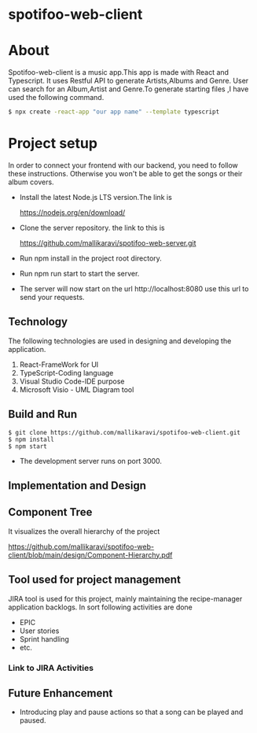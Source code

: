 # spotifoo-web-client
# About 
 Spotifoo-web-client is a music app.This app  is made with React and Typescript. It uses Restful API to generate Artists,Albums and Genre. User can search for an Album,Artist and Genre.To generate starting files ,I have used the following command.

```bash
$ npx create -react-app "our app name" --template typescript
```
# Project setup
In order to connect your frontend with our backend, you need to follow these instructions. Otherwise you won't be able to get the songs or their album covers.

* Install the latest Node.js LTS version.The link is 

   https://nodejs.org/en/download/

* Clone the server repository. the link to this is

   https://github.com/mallikaravi/spotifoo-web-server.git

* Run npm install in the project root directory.

* Run npm run start to start the server.

* The server will now start on the url http://localhost:8080 use this url to send your requests.

## Technology
The following technologies are used in designing and developing the application.

1. React-FrameWork for UI
2. TypeScript-Coding language
3. Visual Studio Code-IDE purpose
4. Microsoft Visio - UML Diagram tool


## Build and Run
```
$ git clone https://github.com/mallikaravi/spotifoo-web-client.git
$ npm install
$ npm start

```
* The development server runs on port 3000.
## Implementation and Design

## Component Tree
It visualizes the overall hierarchy of the project

https://github.com/mallikaravi/spotifoo-web-client/blob/main/design/Component-Hierarchy.pdf

## Tool used for project management
JIRA tool is used for this project, mainly maintaining the recipe-manager application backlogs. In sort following activities are done
- EPIC
- User stories
- Sprint handling
- etc.

### Link to JIRA Activities

 ## Future Enhancement
 * Introducing play and pause actions so that a song can be played and paused.
